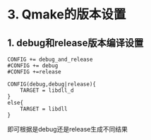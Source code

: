 # 3. Qmake的版本设置
## 1. debug和release版本编译设置

```
CONFIG += debug_and_release
#CONFIG += debug
#CONFIG +=release
```
```
CONFIG(debug,debug|release){
    TARGET = libdll_d
}
else{
    TARGET = libdll
}
```
即可根据是debug还是release生成不同结果

```## 2. 平台编译设置
